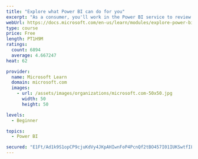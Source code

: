 ```yaml
---
title: "Explore what Power BI can do for you"
excerpt: "As a consumer, you'll work in the Power BI service to review and interact with content that has been shared with you. This module provides the foundational information that you need to work effectively in the Power BI service."
webUrl: https://docs.microsoft.com/en-us/learn/modules/explore-power-bi-service/
type: course
price: Free
length: PT1H9M
ratings:
  count: 6894
  average: 4.667247
heat: 62

provider:
  name: Microsoft Learn
  domain: microsoft.com
  images:
    - url: /assets/images/organizations/microsoft.com-50x50.jpg
      width: 50
      height: 50

levels:
  - Beginner

topics:
  - Power BI

secured: "E1Ft/Ad1k9S1opCP9cjuKdVy4JKpAHIwnFoP4PcnQf2tBO457I01IUKSwtfIL+Qsfu2qju5qRlmyGWYX7AWcxjOxnLfERuQfzh9Me2ebnLDVEhE3WwF5IuGRfCq1aXxKjV+m/MQWSvxM0FmlnK9uvJaM4XIwbv6/YG/EAHso4bFaI5RtEam3TvH8fhyOw+5soHkbtGSPzFQ8CF4Ynf1HNjGWHcu1x3pHkvc+1SBj5J++SYLDkcb5JPaeGYHYkYPuK3GXiLQn3ICJicmm4EgV4Jmr8/hbv7Q4pTN2QuqpMVlziF7IIj+yscImspdUS9C0PAVcerou/XYh+M5aYMNuFu7esnzU4JZlALkn4CI//5Vfht5UJx/nbkWHzvpMCK5D3+pOXtd5RuBNdni/XtEu1ZkpGV9BrJL39OShAqhj44E=;m9G5Pxmg7M60hZUN748z5Q=="
---
```


